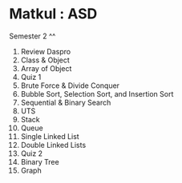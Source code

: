# Matkul : ASD 
Semester 2 ^^
1. Review Daspro
2. Class & Object
3. Array of Object
4. Quiz 1
5. Brute Force & Divide Conquer
6. Bubble Sort, Selection Sort, and Insertion Sort
7. Sequential & Binary Search
8. UTS
9. Stack
10. Queue
11. Single Linked List
12. Double Linked Lists
13. Quiz 2
14. Binary Tree
15. Graph
